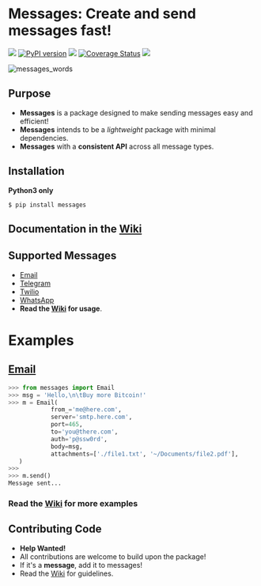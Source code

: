# Messages: Create and send messages fast!
[![](https://img.shields.io/badge/built%20with-Python3-red.svg)](https://www.python.org/)
[![PyPI version](https://badge.fury.io/py/messages.svg)](https://badge.fury.io/py/messages)
[![](https://app.travis-ci.com/HomeMadePy/messages.svg?branch=master)](https://app.travis-ci.com/github/HomeMadePy/messages)
[![Coverage Status](https://coveralls.io/repos/github/HomeMadePy/messages/badge.svg?branch=master)](https://coveralls.io/github/HomeMadePy/messages?branch=master)
[![](https://img.shields.io/badge/license-MIT-blue.svg)](https://github.com/HomeMadePy/messages/blob/master/LICENSE)

![messages_words](https://user-images.githubusercontent.com/18299151/48576493-c0a68380-e925-11e8-9322-eb5bd67858a4.png)

## Purpose
- **Messages** is a package designed to make sending messages easy and efficient!
- **Messages** intends to be a _lightweight_ package with minimal dependencies.
- **Messages** with a **consistent API** across all message types. 

## Installation
**Python3 only**
```shell
$ pip install messages
```

## Documentation in the [Wiki](https://github.com/HomeMadePy/messages/wiki)

## Supported Messages
* [Email](https://github.com/HomeMadePy/messages/wiki/Email)
* [Telegram](https://github.com/HomeMadePy/messages/wiki/TelegramBot)
* [Twilio](https://github.com/HomeMadePy/messages/wiki/Twilio)
* [WhatsApp](https://github.com/HomeMadePy/messages/wiki/WhatsApp)
* **Read the [Wiki](https://github.com/HomeMadePy/messages/wiki) for usage**.


# Examples
## [Email](https://github.com/HomeMadePy/messages/wiki/Email)

```python
>>> from messages import Email
>>> msg = 'Hello,\n\tBuy more Bitcoin!'
>>> m = Email(
            from_='me@here.com',
            server='smtp.here.com',
            port=465,
            to='you@there.com',
            auth='p@ssw0rd',       
            body=msg,
            attachments=['./file1.txt', '~/Documents/file2.pdf'],
   )
>>>
>>> m.send()        
Message sent...
```

### **Read** the [Wiki](https://github.com/HomeMadePy/messages/wiki) for **more examples**


## Contributing Code

* **Help Wanted!**
* All contributions are welcome to build upon the package!
* If it's a **message**, add it to messages!
* Read the [Wiki](https://github.com/HomeMadePy/messages/wiki) for guidelines.
